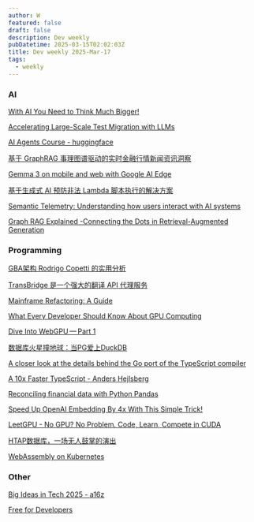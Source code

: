 ```yaml
---
author: W
featured: false
draft: false
description: Dev weekly
pubDatetime: 2025-03-15T02:02:03Z
title: Dev weekly 2025-Mar-17
tags:
  - weekly
---
```


### AI

[]()

[]()

[]()

[]()

[With AI You Need to Think Much Bigger!](https://rodyne.com/?p=1828)

[Accelerating Large-Scale Test Migration with LLMs](https://medium.com/airbnb-engineering/accelerating-large-scale-test-migration-with-llms-9565c208023b)

[AI Agents Course - huggingface](https://huggingface.co/learn/agents-course/en/unit0/introduction)

[基于 GraphRAG 事理图谱驱动的实时金融行情新闻资讯洞察](https://aws.amazon.com/cn/blogs/china/graphrag-real-time-financial-market-news-and-information-insights/)

[Gemma 3 on mobile and web with Google AI Edge](https://developers.googleblog.com/en/gemma-3-on-mobile-and-web-with-google-ai-edge/)

[基于生成式 AI 预防非法 Lambda 脚本执行的解决方案](https://aws.amazon.com/cn/blogs/china/a-generative-ai-based-solution-to-prevent-illegal-lambda-script-execution/)

[Semantic Telemetry: Understanding how users interact with AI systems](https://www.microsoft.com/en-us/research/blog/semantic-telemetry-understanding-how-users-interact-with-ai-systems/)

[Graph RAG Explained -Connecting the Dots in Retrieval-Augmented Generation](https://diamantai.substack.com/p/graph-rag-explained?r=336pe4&triedRedirect=true)

[]()

[]()

[]()

[]()

[]()

[]()

[]()

[]()

[]()

[]()

[]()

[]()

[]()

### Programming

[]()

[GBA架构 Rodrigo Copetti 的实用分析](https://www.copetti.org/zh-hans/writings/consoles/game-boy-advance)

[TransBridge 是一个强大的翻译 API 代理服务](https://github.com/fruitbars/transbridge)

[Mainframe Refactoring: A Guide](https://overcast.blog/mainframe-refactoring-a-guide-0d095801bbe1)

[What Every Developer Should Know About GPU Computing](https://blog.codingconfessions.com/p/gpu-computing)

[Dive Into WebGPU — Part 1](https://okaydev.co/articles/dive-into-webgpu-part-1)

[数据库火星撞地球：当PG爱上DuckDB](https://mp.weixin.qq.com/s?__biz=MzU5ODAyNTM5Ng%3D%3D&abtest_cookie=AAACAA%3D%3D&ascene=56&chksm=ff743b5e26b76c8c1b9c099d703de36a4433999c5176923d9523e45994e147d578a0ec29a05e&clicktime=1741833555&countrycode=CN&devicetype=android-35&enterid=1741833555&exportkey=n_ChQIAhIQQywCJJ7GP0AHhoWbBYX7ohLjAQIE97dBBAEAAAAAALYpFgMBZ3kAAAAOpnltbLcz9gKNyK89dVj0IqUesFU73tmYUbZfjSg63j6LR73xO3Yv%2B2FjZvGQEMVnh3b6ByaWd7HvQQARQJp9fJSDJaSPnZm3H7MPCE8VvP2%2BWiZD0vuJKyMAw6HxqXKkDZvdseOh%2Fn1zyvjBasMbvHcgy%2BX4nhfJXPyBPnIKPGHAMBB7Kl%2BxMH5nXJKxLfu0Q%2FGFTgjgA9uvZAYIuug7L0kfpKUy5%2B4jJY%2FiRZYGkKVfRGM5IaqX4ExeiySO2I7KsA%2Fr3JAUhwJZVpsY&fasttmpl_flag=0&fasttmpl_fullversion=7641322-zh_CN-zip&fasttmpl_type=0&finder_biz_enter_id=4&flutter_pos=0&idx=1&lang=zh_CN&mid=2247489279&nettype=3gnet&pass_ticket=FMZ4pYfxeNjFYYn1Vp2rqwhpn3sOXcfOLDIJoElkIPbJDolnHWvoRQmQqgnES86O&ranksessionid=1741833438&realreporttime=1741833555637&scene=90&session_us=gh_f3a2a9352633&sessionid=1741833549&sn=ca161963f98ec000a4d3bba41edaea85&subscene=93&version=2800385b&wx_header=3&xtrack=1)

[A closer look at the details behind the Go port of the TypeScript compiler](https://2ality.com/2025/03/typescript-in-go.html)

[A 10x Faster TypeScript - Anders Hejlsberg](https://devblogs.microsoft.com/typescript/typescript-native-port/)

[Reconciling financial data with Python Pandas](https://medium.com/@ethanrosenrauch/how-to-reconcile-accounting-data-with-python-pandas-8095898304fd)

[Speed Up OpenAI Embedding By 4x With This Simple Trick!](https://techcommunity.microsoft.com/blog/azuredevcommunityblog/speed-up-openai-embedding-by-4x-with-this-simple-trick/4390081)

[LeetGPU - No GPU? No Problem. Code, Learn, Compete in CUDA](https://leetgpu.com/?s=09)

[HTAP数据库，一场无人鼓掌的演出](https://mp.weixin.qq.com/s?__biz=MzkwODMyMDE2NQ%3D%3D&abtest_cookie=AAACAA%3D%3D&ascene=56&chksm=c1b201e3901d74eb2465afb5ffb4f18fa0d4974c9e45b0b065ebd90cec1a0dbb9763ad5854aa&clicktime=1741569012&countrycode=CN&devicetype=android-35&enterid=1741569012&exportkey=n_ChQIAhIQh1XKT%2BUPF0g9Fki8JzsLfhLjAQIE97dBBAEAAAAAAFeKNs9VZMsAAAAOpnltbLcz9gKNyK89dVj0afw1oU%2F19ozzpCuqym%2FRAR9TwtVSrjblOGJJgq5KrgEqM4JwQp%2B%2Be%2Bii0dgsOtZyKmeWo17%2BHVAqHsek%2FUR4MJiov3M9qmMoaLq%2FHuVGXtNFYFjt9B4O4uUIyVG7zfbMwfTNzVKH2xHAZ2LFGxPHHhBsJhhi6wv3%2BG2BpWpRvZir4dPDbrS5%2Ficm1A85bzRDTay5CCJEY4B3O80GcL%2FdtuDodp5fzGCB063yVDTjL37CBilBSOOnKzEoel9r&fasttmpl_flag=0&fasttmpl_fullversion=7634029-zh_CN-zip&fasttmpl_type=0&finder_biz_enter_id=4&flutter_pos=11&idx=1&lang=zh_CN&mid=2247484545&nettype=WIFI&pass_ticket=SOTDLpQHI3pOxkhWd4IWU3B4ZTK4i1i%2B0O%2FW1f3NagV07epDw52O%2F8celQvdJ%2Byb&ranksessionid=1741568929&realreporttime=1741569012516&scene=90&session_us=gh_f9cb1a185724&sessionid=1741568892&sn=975d7ea199b3f01dda822e4dee3bee46&subscene=93&version=2800385b&wx_header=3&xtrack=1)

[WebAssembly on Kubernetes](https://itnext.io/webassembly-on-kubernetes-c5c652e8c1f1)

### Other

[Big Ideas in Tech 2025 - a16z](https://a16z.com/big-ideas-in-tech-2025/)

[Free for Developers](https://free-for.dev/)

[]()

[]()

[]()

[]()

[]()

[]()

[]()

[]()

[]()

[]()

[]()

[]()

[]()

[]()

[]()

[]()

[]()

[]()

[]()

[]()

[]()

[]()

[]()

[]()

[]()

[]()

[]()

[]()

[]()

[]()

[]()

[]()

[]()

[]()

[]()

[]()

[]()

[]()

[]()

[]()

[]()

[]()

[]()

[]()

[]()

[]()

[]()

[]()

[]()

[]()

[]()

[]()

[]()

[]()

[]()

[]()

[]()

[]()

[]()

[]()

[]()

[]()

[]()

[]()

[]()

[]()

[]()

[]()

[]()

[]()

[]()

[]()

[]()

[]()

[]()

[]()

[]()

[]()

[]()

[]()

[]()
